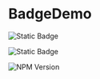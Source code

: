 # BadgeDemo

![Static Badge](https://img.shields.io/badge/Badge-demo-yellow)

![Static Badge](https://img.shields.io/badge/Demo--badge-green)

![NPM Version](https://img.shields.io/npm/v/react)




